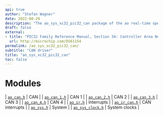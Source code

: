 ```yaml
---
api: true
author: "Stefan Wagner"
date: 2022-08-29
description: "The ao_sys_xc32_pic32_can package of the ao real-time operating system."
draft: false
external:
- title: "PIC32 Family Reference Manual, Section 34: Controller Area Network (CAN)"
  url: http://microchip.com/DS61154
permalink: /ao_sys_xc32_pic32_can/ 
subtitle: "CAN driver"
title: "ao_sys_xc32_pic32_can"
toc: false
---
```


# Modules

| [`ao_can.h`](ao_can.h.md) | CAN |
| [`ao_can_1.h`](ao_can_1.h.md) | CAN 1 |
| [`ao_can_2.h`](ao_can_2.h.md) | CAN 2 |
| [`ao_can_3.h`](ao_can_3.h.md) | CAN 3 |
| [`ao_can_4.h`](ao_can_4.h.md) | CAN 4 |
| [`ao_ir.h`](ao_ir.h.md) | Interrupts |
| [`ao_ir_can.h`](ao_ir_can.h.md) | CAN interrupts |
| [`ao_sys.h`](ao_sys.h.md) | System |
| [`ao_sys_clock.h`](ao_sys_clock.h.md) | System clocks |
